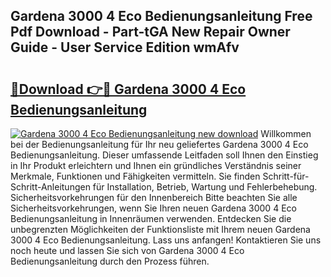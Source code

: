 ## Gardena 3000 4 Eco Bedienungsanleitung Free Pdf Download - Part-tGA New Repair Owner Guide - User Service Edition wmAfv

# <h2><a href="http://df1oo3.blite.top/?on=Gardena+3000+4+Eco+Bedienungsanleitung">🔗Download 👉🔴 Gardena 3000 4 Eco Bedienungsanleitung</a></h2>

[![Gardena 3000 4 Eco Bedienungsanleitung new download](https://i.imgur.com/lujVjoI.png)](http://df1oo3.blite.top/?on=Gardena+3000+4+Eco+Bedienungsanleitung)
Willkommen bei der Bedienungsanleitung für Ihr neu geliefertes Gardena 3000 4 Eco Bedienungsanleitung. Dieser umfassende Leitfaden soll Ihnen den Einstieg in Ihr Produkt erleichtern und Ihnen ein gründliches Verständnis seiner Merkmale, Funktionen und Fähigkeiten vermitteln. Sie finden Schritt-für-Schritt-Anleitungen für Installation, Betrieb, Wartung und Fehlerbehebung. Sicherheitsvorkehrungen für den Innenbereich Bitte beachten Sie alle Sicherheitsvorkehrungen, wenn Sie Ihren neuen Gardena 3000 4 Eco Bedienungsanleitung in Innenräumen verwenden. Entdecken Sie die unbegrenzten Möglichkeiten der Funktionsliste mit Ihrem neuen Gardena 3000 4 Eco Bedienungsanleitung. Lass uns anfangen! Kontaktieren Sie uns noch heute und lassen Sie sich von Gardena 3000 4 Eco Bedienungsanleitung durch den Prozess führen.
